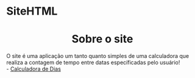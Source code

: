 # SiteHTML
<h1 align="center"> Sobre o site </h1>
O site é uma aplicação um tanto quanto simples de uma calculadora que realiza a contagem de tempo entre datas específicadas pelo usuário! </a> <br>
-   <a href="https://github.com/Shueiz/SiteHTML/blob/main/data.html"> Calculadora de Dias </a> <br>
